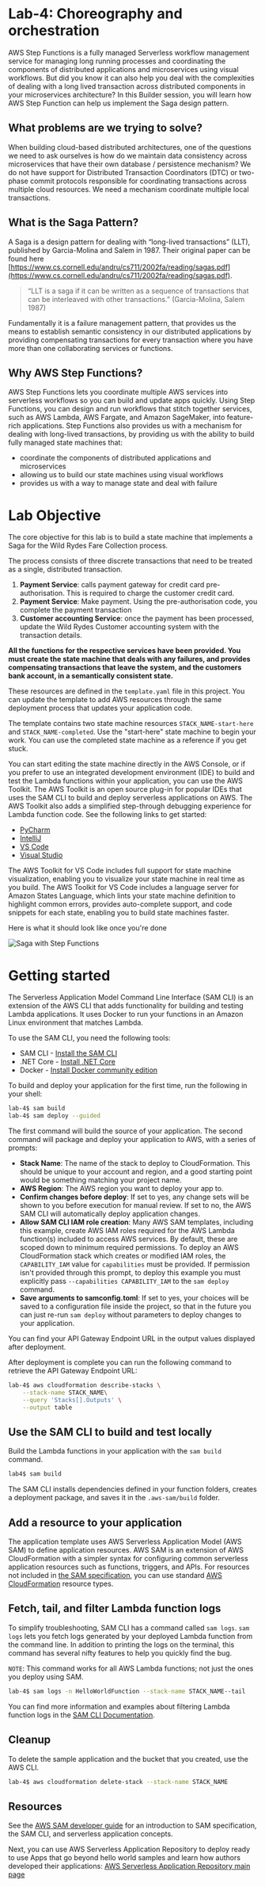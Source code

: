 # Lab-4: Choreography and orchestration

AWS Step Functions is a fully managed Serverless workflow management service for managing long running processes and coordinating the components of distributed applications and microservices using visual workflows. But did you know it can also help you deal with the complexities of dealing with a long lived transaction across distributed components in your microservices architecture? In this Builder session, you will learn how AWS Step Function can help us implement the Saga design pattern.

## What problems are we trying to solve?

When building cloud-based distributed architectures, one of the questions we need to ask ourselves is how do we maintain data consistency across microservices that have their own database / persistence mechanism? We do not have support for Distributed Transaction Coordinators (DTC) or two-phase commit protocols responsible for coordinating transactions across multiple cloud resources. We need a mechanism coordinate multiple local transactions.

## What is the Saga Pattern?

A Saga is a design pattern for dealing with “long-lived transactions” (LLT), published by Garcia-Molina and Salem in 1987. Their original paper can be found here [https://www.cs.cornell.edu/andru/cs711/2002fa/reading/sagas.pdf](https://www.cs.cornell.edu/andru/cs711/2002fa/reading/sagas.pdf).

  > “LLT is a saga if it can be written as a sequence of transactions that can be interleaved with other transactions.” (Garcia-Molina, Salem 1987)

Fundamentally it is a failure management pattern, that provides us the means to establish semantic consistency in our distributed applications by providing compensating transactions for every transaction where you have more than one collaborating services or functions.

## Why AWS Step Functions?

AWS Step Functions lets you coordinate multiple AWS services into serverless workflows so you can build and update apps quickly. Using Step Functions, you can design and run workflows that stitch together services, such as AWS Lambda, AWS Fargate, and Amazon SageMaker, into feature-rich applications. Step Functions also provides us with a mechanism for dealing with long-lived transactions, by providing us with the ability to build fully managed state machines that:

* coordinate the components of distributed applications and microservices
* allowing us to build our state machines using visual workflows
* provides us with a way to manage state and deal with failure

# Lab Objective

The core objective for this lab is to build a state machine that implements a Saga for the Wild Rydes Fare Collection process.

The process consists of three discrete transactions that need to be treated as a single, distributed transaction.

1. **Payment Service**: calls payment gateway for credit card pre-authorisation. This is required to charge the customer credit card.
1. **Payment Service**: Make payment. Using the pre-authorisation code, you complete the payment transaction
1. **Customer accounting Service**: once the payment has been processed, update the Wild Rydes Customer accounting system with the transaction details.

**All the functions for the respective services have been provided. You must create the state machine that deals with any failures, and provides compensating transactions that leave the system, and the customers bank account, in a semantically consistent state.** 

These resources are defined in the `template.yaml` file in this project. You can update the template to add AWS resources through the same deployment process that updates your application code.

The template contains two state machine resources `STACK_NAME-start-here` and `STACK_NAME-completed`. Use the "start-here" state machine to begin your work. You can use the completed state machine as a reference if you get stuck. 

You can start editing the state machine directly in the AWS Console, or if you prefer to use an integrated development environment (IDE) to build and test the Lambda functions within your application, you can use the AWS Toolkit. The AWS Toolkit is an open source plug-in for popular IDEs that uses the SAM CLI to build and deploy serverless applications on AWS. The AWS Toolkit also adds a simplified step-through debugging experience for Lambda function code. See the following links to get started:

* [PyCharm](https://docs.aws.amazon.com/toolkit-for-jetbrains/latest/userguide/welcome.html)
* [IntelliJ](https://docs.aws.amazon.com/toolkit-for-jetbrains/latest/userguide/welcome.html)
* [VS Code](https://docs.aws.amazon.com/toolkit-for-vscode/latest/userguide/welcome.html)
* [Visual Studio](https://docs.aws.amazon.com/toolkit-for-visual-studio/latest/user-guide/welcome.html)

The AWS Toolkit for VS Code includes full support for state machine visualization, enabling you to visualize your state machine in real time as you build. The AWS Toolkit for VS Code includes a language server for Amazon States Language, which lints your state machine definition to highlight common errors, provides auto-complete support, and code snippets for each state, enabling you to build state machines faster.

Here is what it should look like once you're done

![Saga with Step Functions](media/lab-4-statemachine.png)

# Getting started

The Serverless Application Model Command Line Interface (SAM CLI) is an extension of the AWS CLI that adds functionality for building and testing Lambda applications. It uses Docker to run your functions in an Amazon Linux environment that matches Lambda.

To use the SAM CLI, you need the following tools:

* SAM CLI - [Install the SAM CLI](https://docs.aws.amazon.com/serverless-application-model/latest/developerguide/serverless-sam-cli-install.html)
* .NET Core - [Install .NET Core](https://www.microsoft.com/net/download)
* Docker - [Install Docker community edition](https://hub.docker.com/search/?type=edition&offering=community)

To build and deploy your application for the first time, run the following in your shell:

```bash
lab-4$ sam build
lab-4$ sam deploy --guided
```

The first command will build the source of your application. The second command will package and deploy your application to AWS, with a series of prompts:

* **Stack Name**: The name of the stack to deploy to CloudFormation. This should be unique to your account and region, and a good starting point would be something matching your project name.
* **AWS Region**: The AWS region you want to deploy your app to.
* **Confirm changes before deploy**: If set to yes, any change sets will be shown to you before execution for manual review. If set to no, the AWS SAM CLI will automatically deploy application changes.
* **Allow SAM CLI IAM role creation**: Many AWS SAM templates, including this example, create AWS IAM roles required for the AWS Lambda function(s) included to access AWS services. By default, these are scoped down to minimum required permissions. To deploy an AWS CloudFormation stack which creates or modified IAM roles, the `CAPABILITY_IAM` value for `capabilities` must be provided. If permission isn't provided through this prompt, to deploy this example you must explicitly pass `--capabilities CAPABILITY_IAM` to the `sam deploy` command.
* **Save arguments to samconfig.toml**: If set to yes, your choices will be saved to a configuration file inside the project, so that in the future you can just re-run `sam deploy` without parameters to deploy changes to your application.

You can find your API Gateway Endpoint URL in the output values displayed after deployment.

After deployment is complete you can run the following command to retrieve the API Gateway Endpoint URL:

```bash
lab-4$ aws cloudformation describe-stacks \
    --stack-name STACK_NAME\
    --query 'Stacks[].Outputs' \
    --output table
```

## Use the SAM CLI to build and test locally

Build the Lambda functions in your application with the `sam build` command.

```bash
lab4$ sam build
```

The SAM CLI installs dependencies defined in your function folders, creates a deployment package, and saves it in the `.aws-sam/build` folder.

## Add a resource to your application
The application template uses AWS Serverless Application Model (AWS SAM) to define application resources. AWS SAM is an extension of AWS CloudFormation with a simpler syntax for configuring common serverless application resources such as functions, triggers, and APIs. For resources not included in [the SAM specification](https://github.com/awslabs/serverless-application-model/blob/master/versions/2016-10-31.md), you can use standard [AWS CloudFormation](https://docs.aws.amazon.com/AWSCloudFormation/latest/UserGuide/aws-template-resource-type-ref.html) resource types.

## Fetch, tail, and filter Lambda function logs

To simplify troubleshooting, SAM CLI has a command called `sam logs`. `sam logs` lets you fetch logs generated by your deployed Lambda function from the command line. In addition to printing the logs on the terminal, this command has several nifty features to help you quickly find the bug.

`NOTE`: This command works for all AWS Lambda functions; not just the ones you deploy using SAM.

```bash
lab-4$ sam logs -n HelloWorldFunction --stack-name STACK_NAME--tail
```

You can find more information and examples about filtering Lambda function logs in the [SAM CLI Documentation](https://docs.aws.amazon.com/serverless-application-model/latest/developerguide/serverless-sam-cli-logging.html).

## Cleanup

To delete the sample application and the bucket that you created, use the AWS CLI.

```bash
lab-4$ aws cloudformation delete-stack --stack-name STACK_NAME
```

## Resources

See the [AWS SAM developer guide](https://docs.aws.amazon.com/serverless-application-model/latest/developerguide/what-is-sam.html) for an introduction to SAM specification, the SAM CLI, and serverless application concepts.

Next, you can use AWS Serverless Application Repository to deploy ready to use Apps that go beyond hello world samples and learn how authors developed their applications: [AWS Serverless Application Repository main page](https://aws.amazon.com/serverless/serverlessrepo/)
